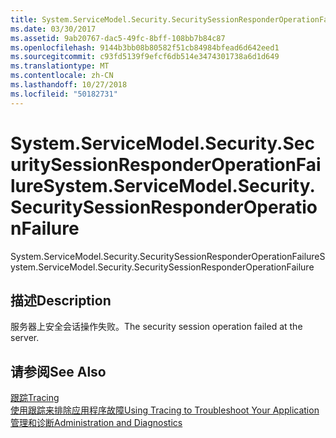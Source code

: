 ```yaml
---
title: System.ServiceModel.Security.SecuritySessionResponderOperationFailure
ms.date: 03/30/2017
ms.assetid: 9ab20767-dac5-49fc-8bff-108bb7b84c87
ms.openlocfilehash: 9144b3bb08b80582f51cb84984bfead6d642eed1
ms.sourcegitcommit: c93fd5139f9efcf6db514e3474301738a6d1d649
ms.translationtype: MT
ms.contentlocale: zh-CN
ms.lasthandoff: 10/27/2018
ms.locfileid: "50182731"
---
```

# <a name="systemservicemodelsecuritysecuritysessionresponderoperationfailure"></a><span data-ttu-id="ed0c5-102">System.ServiceModel.Security.SecuritySessionResponderOperationFailure</span><span class="sxs-lookup"><span data-stu-id="ed0c5-102">System.ServiceModel.Security.SecuritySessionResponderOperationFailure</span></span>
<span data-ttu-id="ed0c5-103">System.ServiceModel.Security.SecuritySessionResponderOperationFailure</span><span class="sxs-lookup"><span data-stu-id="ed0c5-103">System.ServiceModel.Security.SecuritySessionResponderOperationFailure</span></span>  
  
## <a name="description"></a><span data-ttu-id="ed0c5-104">描述</span><span class="sxs-lookup"><span data-stu-id="ed0c5-104">Description</span></span>  
 <span data-ttu-id="ed0c5-105">服务器上安全会话操作失败。</span><span class="sxs-lookup"><span data-stu-id="ed0c5-105">The security session operation failed at the server.</span></span>  
  
## <a name="see-also"></a><span data-ttu-id="ed0c5-106">请参阅</span><span class="sxs-lookup"><span data-stu-id="ed0c5-106">See Also</span></span>  
 [<span data-ttu-id="ed0c5-107">跟踪</span><span class="sxs-lookup"><span data-stu-id="ed0c5-107">Tracing</span></span>](../../../../../docs/framework/wcf/diagnostics/tracing/index.md)  
 [<span data-ttu-id="ed0c5-108">使用跟踪来排除应用程序故障</span><span class="sxs-lookup"><span data-stu-id="ed0c5-108">Using Tracing to Troubleshoot Your Application</span></span>](../../../../../docs/framework/wcf/diagnostics/tracing/using-tracing-to-troubleshoot-your-application.md)  
 [<span data-ttu-id="ed0c5-109">管理和诊断</span><span class="sxs-lookup"><span data-stu-id="ed0c5-109">Administration and Diagnostics</span></span>](../../../../../docs/framework/wcf/diagnostics/index.md)
